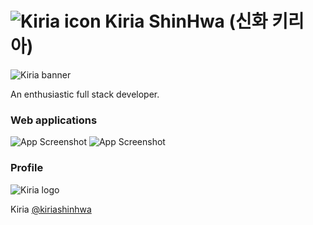 # ![Kiria icon](https://i.imgur.com/JRSRj8v.png) Kiria ShinHwa (신화 키리아)

![Kiria banner](https://i.imgur.com/XgYOuCd.png)
<!-- ![Kiria Banner](https://i.imgur.com/DPhAsb3.png) -->
<!-- ![Kiria Banner](https://i.imgur.com/9gv28xK.png) -->

An enthusiastic full stack developer.



### Web applications

![App Screenshot](https://i.imgur.com/r0Mlpey.png)
![App Screenshot](https://i.imgur.com/4o58azh.png)
<!-- ![App Screenshot](https://i.imgur.com/2dnUd3y.png) -->
<!-- ![App Screenshot](https://i.imgur.com/kI9oKDN.png) -->



### Profile

<!-- ![Kiria Logo](https://i.imgur.com/zMJt83Q.png) -->
![Kiria logo](https://i.imgur.com/ECgtYqh.png)

Kiria [@kiriashinhwa](https://twitter.com/kiriashinhwa)



<!-- ### Links

[![portfolio](https://img.shields.io/badge/my_portfolio-000?style=for-the-badge&logo=ko-fi&logoColor=white)](https://kiria.dev/) 
[![twitter](https://img.shields.io/badge/twitter-1DA1F2?style=for-the-badge&logo=twitter&logoColor=white)](https://twitter.com/kirishinhwa) -->